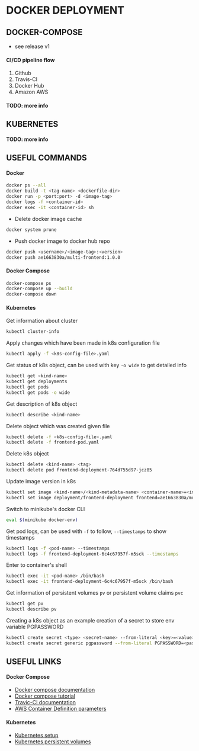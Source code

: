 # DOCKER DEPLOYMENT

## DOCKER-COMPOSE
  - see release v1

#### CI/CD pipeline flow

  1. Github
  2. Travis-CI
  3. Docker Hub
  4. Amazon AWS

#### TODO: more info

## KUBERNETES

#### TODO: more info

## USEFUL COMMANDS

#### Docker

```bash
docker ps --all
docker build -t <tag-name> <dockerfile-dir>
docker run -p <port:port> -d <image-tag>
docker logs -f <container-id>
docker exec -it <container-id> sh
```

  - Delete docker image cache
```bash
docker system prune
```

  - Push docker image to docker hub repo
```bash
docker push <username>/<image-tag>:<version>
docker push ae1663830a/multi-frontend:1.0.0
```
#### Docker Compose

```bash
docker-compose ps
docker-compose up --build
docker-compose down
```

#### Kubernetes

Get information about cluster
```bash
kubectl cluster-info
```

Apply changes which have been made in k8s configuration file
```bash
kubectl apply -f <k8s-config-file>.yaml
```

Get status of k8s object, can be used with key `-o wide` to get detailed info
```bash
kubectl get <kind-name>
kubectl get deployments
kubectl get pods
kubectl get pods -o wide
```

Get description of k8s object
```bash
kubectl describe <kind-name>
```

Delete object which was created given file
```bash
kubectl delete -f <k8s-config-file>.yaml
kubectl delete -f frontend-pod.yaml
```

Delete k8s object
```bash
kubectl delete <kind-name> <tag>
kubectl delete pod frontend-deployment-764d755d97-jcz85
```

Update image version in k8s
```bash
kubectl set image <kind-name>/<kind-metadata-name> <container-name>=<image-tag>
kubectl set image deployment/frontend-deployment frontend=ae1663830a/multi-frontend:1.0.1
```

Switch to minikube's docker CLI
```bash
eval $(minikube docker-env)
```

Get pod logs, can be used with `-f` to follow, `--timestamps` to show timestamps
```bash
kubectl logs -f <pod-name> --timestamps
kubectl logs -f frontend-deployment-6c4c67957f-m5sck --timestamps
```

Enter to container's shell
```bash
kubectl exec -it <pod-name> /bin/bash
kubectl exec -it frontend-deployment-6c4c67957f-m5sck /bin/bash
```

Get information of persistent volumes `pv` or persistent volume claims `pvc`
```bash
kubectl get pv
kubectl describe pv
```

Creating a k8s object as an example creation of a secret to store env variable PGPASSWORD
```bash
kubectl create secret <type> <secret-name> --from-literal <key>=<value>
kubectl create secret generic pgpassword --from-literal PGPASSWORD=<password>
```

## USEFUL LINKS

#### Docker Compose
  - [Docker compose documentation](https://docs.docker.com/compose/)
  - [Docker compose tutorial](https://www.baeldung.com/dockerizing-spring-boot-application)
  - [Travic-CI documentation](https://docs.travis-ci.com/)
  - [AWS Container Definition parameters](https://docs.aws.amazon.com/AmazonECS/latest/developerguide/task_definition_parameters.html#container_definitions)

#### Kubernetes

  - [Kubernetes setup](https://kubernetes.io/docs/setup/)
  - [Kubernetes persistent volumes](https://kubernetes.io/docs/concepts/storage/persistent-volumes/)
